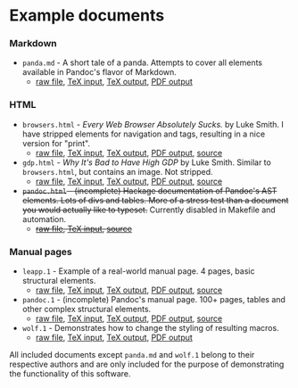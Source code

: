 # Example documents

### Markdown

- `panda.md` - A short tale of a panda. Attempts to cover all elements available in Pandoc's flavor of Markdown.
    - [raw file][panda.md-raw], [TeX input][panda.md-input], [TeX output][panda.md-output], [PDF output][panda.md-pdf]

 [panda.md-raw]: files/panda.md?plain=1
 [panda.md-input]: markdown-panda.tex
 [panda.md-output]: https://github.com/drehak/pandoc-to-markdown/releases/download/latest/markdown-panda.pandoc.tex
 [panda.md-pdf]: https://github.com/drehak/pandoc-to-markdown/releases/download/latest/markdown-panda.pdf

### HTML

- `browsers.html` - *Every Web Browser Absolutely Sucks.* by Luke Smith. I have stripped elements for navigation and tags, resulting in a nice version for "print".
    - [raw file][browsers.html-raw], [TeX input][browsers.html-input], [TeX output][browsers.html-output], [PDF output][browsers.html-pdf], [source][browsers.html-source]
- `gdp.html` - *Why It's Bad to Have High GDP* by Luke Smith. Similar to `browsers.html`, but contains an image. Not stripped.
    - [raw file][gdp.html-raw], [TeX input][gdp.html-input], [TeX output][gdp.html-output], [PDF output][gdp.html-pdf], [source][gdp.html-source]
- ~~`pandoc.html` - (incomplete) Hackage documentation of Pandoc's AST elements. Lots of divs and tables. More of a stress test than a document you would actually like to typeset.~~ Currently disabled in Makefile and automation.
    - ~~[raw file][pandoc.html-raw], [TeX input][pandoc.html-input], [source][pandoc.html-source]~~

 [browsers.html-source]: https://lukesmith.xyz/articles/every-web-browser-absolutely-sucks/
 [browsers.html-raw]: files/browsers.html?plain=1
 [browsers.html-input]: html-browsers.tex
 [browsers.html-output]: https://github.com/drehak/pandoc-to-markdown/releases/download/latest/html-browsers.pandoc.tex
 [browsers.html-pdf]: https://github.com/drehak/pandoc-to-markdown/releases/download/latest/html-browsers.pdf

 [gdp.html-source]: https://lukesmith.xyz/articles/why-its-bad-to-have-high-gdp/
 [gdp.html-raw]: files/gdp.html?plain=1
 [gdp.html-input]: html-gdp.tex
 [gdp.html-output]: https://github.com/drehak/pandoc-to-markdown/releases/download/latest/html-gdp.pandoc.tex
 [gdp.html-pdf]: https://github.com/drehak/pandoc-to-markdown/releases/download/latest/html-gdp.pdf

 [pandoc.html-source]: https://hackage.haskell.org/package/pandoc-types-1.22/docs/Text-Pandoc-Definition.html
 [pandoc.html-raw]: files/pandoc.html?plain=1
 [pandoc.html-input]: html-pandoc.tex

### Manual pages

- `leapp.1` - Example of a real-world manual page. 4 pages, basic structural elements.
    - [raw file][leapp.1-raw], [TeX input][leapp.1-input], [TeX output][leapp.1-output], [PDF output][leapp.1-pdf], [source][leapp.1-source]
- `pandoc.1` - (incomplete) Pandoc's manual page. 100+ pages, tables and other complex structural elements.
    - [raw file][pandoc.1-raw], [TeX input][pandoc.1-input], [TeX output][pandoc.1-output], [PDF output][pandoc.1-pdf], [source][pandoc.1-source]
- `wolf.1` - Demonstrates how to change the styling of resulting macros.
    - [raw file][wolf.1-raw], [TeX input][wolf.1-input], [TeX output][wolf.1-output], [PDF output][wolf.1-pdf]

 [leapp.1-source]: https://github.com/oamg/leapp/blob/master/man/leapp.1
 [leapp.1-raw]: files/leapp.1
 [leapp.1-input]: man-leapp.tex
 [leapp.1-output]: https://github.com/drehak/pandoc-to-markdown/releases/download/latest/man-leapp.pandoc.tex
 [leapp.1-pdf]: https://github.com/drehak/pandoc-to-markdown/releases/download/latest/man-leapp.pdf

 [pandoc.1-source]: https://github.com/jgm/pandoc/blob/master/man/pandoc.1
 [pandoc.1-raw]: files/pandoc.1
 [pandoc.1-input]: man-pandoc.tex
 [pandoc.1-output]: https://github.com/drehak/pandoc-to-markdown/releases/download/latest/man-pandoc.pandoc.tex
 [pandoc.1-pdf]: https://github.com/drehak/pandoc-to-markdown/releases/download/latest/man-pandoc.pdf

 [wolf.1-raw]: files/wolf.1
 [wolf.1-input]: man-wolf.tex
 [wolf.1-output]: https://github.com/drehak/pandoc-to-markdown/releases/download/latest/man-wolf.pandoc.tex
 [wolf.1-pdf]: https://github.com/drehak/pandoc-to-markdown/releases/download/latest/man-wolf.pdf

All included documents except `panda.md` and `wolf.1` belong to their respective authors and are only included for the purpose of demonstrating the functionality of this software.
